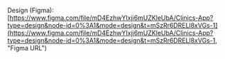 Design (Figma): [https://www.figma.com/file/mD4EzhwYIxji6mUZKleUbA/Clinics-App?type=design&node-id=0%3A1&mode=design&t=mSzRr6DRELl8xVGs-1](https://www.figma.com/file/mD4EzhwYIxji6mUZKleUbA/Clinics-App?type=design&node-id=0%3A1&mode=design&t=mSzRr6DRELl8xVGs-1, "Figma URL")
